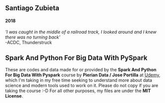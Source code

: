 ## Santiago Zubieta
#### 2018

*'I was caught in the middle of a railroad track,
I looked around and I knew there was no turning back'*  
-ACDC, Thunderstruck

## Spark And Python For Big Data With PySpark
These are codes and data made for or provided by the **Spark And Python For Big Data With Pyspark** course by **Pierian Data / Jose Portilla** at [Udemy](https://www.udemy.com/spark-and-python-for-big-data-with-pyspark/), which I'm taking in my free time seeking to understand more about data science and modern tools used to work on it. Please do not copy
if you are taking the course :-D For all other purposes, my files are under the **MIT License**.
